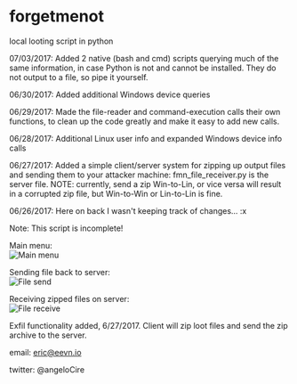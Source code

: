 # forgetmenot
local looting script in python

07/03/2017: Added 2 native (bash and cmd) scripts querying much of the same information, in case Python is not and cannot be installed. They do not output to a file, so pipe it yourself.

06/30/2017: Added additional Windows device queries

06/29/2017: Made the file-reader and command-execution calls their own functions, to clean up the code greatly and make it easy to add new calls.

06/28/2017: Additional Linux user info and expanded Windows device info calls

06/27/2017: Added a simple client/server system for zipping up output files and sending them to your attacker machine: fmn_file_receiver.py is the server file. NOTE: currently, send a zip Win-to-Lin, or vice versa will result in a corrupted zip file, but Win-to-Win or Lin-to-Lin is fine.

06/26/2017: Here on back I wasn't keeping track of changes... :x

Note: This script is incomplete! 

Main menu:<br  />
![Main menu](http://i.imgur.com/0Yi4hE6.png)

Sending file back to server:<br  />
![File send](http://i.imgur.com/ePwPaBS.png)

Receiving zipped files on server:<br  />
![File receive](http://i.imgur.com/7pygw1S.png)

Exfil functionality added, 6/27/2017. Client will zip loot files and send the zip archive to the server.

email: eric@eevn.io

twitter: @angeloCire
